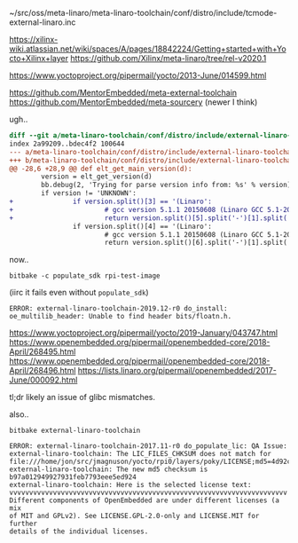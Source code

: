 
~/src/oss/meta-linaro/meta-linaro-toolchain/conf/distro/include/tcmode-external-linaro.inc


https://xilinx-wiki.atlassian.net/wiki/spaces/A/pages/18842224/Getting+started+with+Yocto+Xilinx+layer
https://github.com/Xilinx/meta-linaro/tree/rel-v2020.1

https://www.yoctoproject.org/pipermail/yocto/2013-June/014599.html

https://github.com/MentorEmbedded/meta-external-toolchain
https://github.com/MentorEmbedded/meta-sourcery (newer I think)

ugh..

```diff
diff --git a/meta-linaro-toolchain/conf/distro/include/external-linaro-toolchain-versions.inc b/meta-linaro-toolchain/conf/distro/include/external-linaro-toolchain-versions.inc
index 2a99209..bdec4f2 100644
--- a/meta-linaro-toolchain/conf/distro/include/external-linaro-toolchain-versions.inc
+++ b/meta-linaro-toolchain/conf/distro/include/external-linaro-toolchain-versions.inc
@@ -28,6 +28,9 @@ def elt_get_main_version(d):
        version = elt_get_version(d)
        bb.debug(2, 'Trying for parse version info from: %s' % version)
        if version != 'UNKNOWN':
+               if version.split()[3] == '(Linaro':
+                       # gcc version 5.1.1 20150608 (Linaro GCC 5.1-2015.08)
+                       return version.split()[5].split('-')[1].split(')')[0]
                if version.split()[4] == '(Linaro':
                        # gcc version 5.1.1 20150608 (Linaro GCC 5.1-2015.08)
                        return version.split()[6].split('-')[1].split(')')[0]
```

now..

```
bitbake -c populate_sdk rpi-test-image
```

(iirc it fails even without `populate_sdk`)

```
ERROR: external-linaro-toolchain-2019.12-r0 do_install: oe_multilib_header: Unable to find header bits/floatn.h.
```

https://www.yoctoproject.org/pipermail/yocto/2019-January/043747.html
https://www.openembedded.org/pipermail/openembedded-core/2018-April/268495.html
https://www.openembedded.org/pipermail/openembedded-core/2018-April/268496.html
https://lists.linaro.org/pipermail/openembedded/2017-June/000092.html

tl;dr likely an issue of glibc mismatches.

also..

```
bitbake external-linaro-toolchain
```

```
ERROR: external-linaro-toolchain-2017.11-r0 do_populate_lic: QA Issue: external-linaro-toolchain: The LIC_FILES_CHKSUM does not match for file:///home/jon/src/jmagnuson/yocto/rpi0/layers/poky/LICENSE;md5=4d92cd373abda3937c2bc47fbc49d690
external-linaro-toolchain: The new md5 checksum is b97a012949927931feb7793eee5ed924
external-linaro-toolchain: Here is the selected license text:
vvvvvvvvvvvvvvvvvvvvvvvvvvvvvvvvvvvvvvvvvvvvvvvvvvvvvvvvvvvvvvvvvvvvvv
Different components of OpenEmbedded are under different licenses (a mix
of MIT and GPLv2). See LICENSE.GPL-2.0-only and LICENSE.MIT for further
details of the individual licenses.
```
